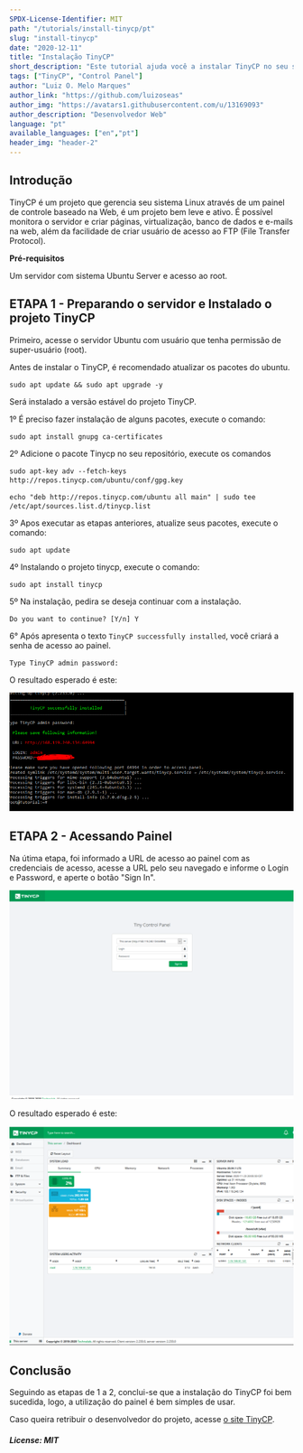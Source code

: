 ```yaml
---
SPDX-License-Identifier: MIT
path: "/tutorials/install-tinycp/pt"
slug: "install-tinycp"
date: "2020-12-11"
title: "Instalação TinyCP"
short_description: "Este tutorial ajuda você a instalar TinyCP no seu servidor Ubuntu."
tags: ["TinyCP", "Control Panel"]
author: "Luiz O. Melo Marques"
author_link: "https://github.com/luizoseas"
author_img: "https://avatars1.githubusercontent.com/u/13169093"
author_description: "Desenvolvedor Web"
language: "pt"
available_languages: ["en","pt"]
header_img: "header-2"
---
```


## Introdução

TinyCP é um projeto que gerencia seu sistema Linux através de um painel de controle baseado na Web, é um projeto bem leve e ativo. É possível monitora o servidor e criar páginas, virtualização, banco de dados e e-mails na web, além da facilidade de criar usuário de acesso ao FTP (File Transfer Protocol).

**Pré-requisitos**

Um servidor com sistema Ubuntu Server e acesso ao root.

## ETAPA 1 - Preparando o servidor e Instalado o projeto TinyCP

Primeiro, acesse o servidor Ubuntu com usuário que tenha permissão de super-usuário (root).

Antes de instalar o TinyCP, é recomendado atualizar os pacotes do ubuntu.

```Shell
sudo apt update && sudo apt upgrade -y
```
  
Será instalado a versão estável do projeto TinyCP.

1º É preciso fazer instalação de alguns pacotes, execute o comando:

```Shell
sudo apt install gnupg ca-certificates
```

2º Adicione o pacote Tinycp no seu repositório, execute os comandos

```Shell
sudo apt-key adv --fetch-keys http://repos.tinycp.com/ubuntu/conf/gpg.key
```

```Shell
echo "deb http://repos.tinycp.com/ubuntu all main" | sudo tee /etc/apt/sources.list.d/tinycp.list
```

3º Apos executar as etapas anteriores, atualize seus pacotes, execute o comando:

```Shell
sudo apt update
```

4º Instalando o projeto tinycp, execute o comando:

```Shell
sudo apt install tinycp
```

5º Na instalação, pedira se deseja continuar com a instalação.

```Shell
Do you want to continue? [Y/n] Y
```

6° Após apresenta o texto ```TinyCP successfully installed```, você criará a senha de acesso ao painel.

```Shell
Type TinyCP admin password:
```

O resultado esperado é este:

![TinyCP Installed](img/tinycp_installed.png)

## ETAPA 2 - Acessando Painel

Na útima etapa, foi informado a URL de acesso ao painel com as credenciais de acesso, acesse a URL pelo seu navegado e informe o Login e Password, e aperte o botão "Sign In".

![TinyCP Panel](img/tinycp_panel.png)

O resultado esperado é este:

![TinyCP Dashboard](img/tinycp_dashboard.png)

## Conclusão

Seguindo as etapas de 1 a 2, conclui-se que a instalação do TinyCP foi bem sucedida, logo, a utilização do painel é bem simples de usar.

Caso queira retribuir o desenvolvedor do projeto, acesse [o site TinyCP](https://tinycp.com).

##### License: MIT

<!--

Contributor's Certificate of Origin

By making a contribution to this project, I certify that:

(a) The contribution was created in whole or in part by me and I have
    the right to submit it under the license indicated in the file; or

(b) The contribution is based upon previous work that, to the best of my
    knowledge, is covered under an appropriate license and I have the
    right under that license to submit that work with modifications,
    whether created in whole or in part by me, under the same license
    (unless I am permitted to submit under a different license), as
    indicated in the file; or

(c) The contribution was provided directly to me by some other person
    who certified (a), (b) or (c) and I have not modified it.

(d) I understand and agree that this project and the contribution are
    public and that a record of the contribution (including all personal
    information I submit with it, including my sign-off) is maintained
    indefinitely and may be redistributed consistent with this project
    or the license(s) involved.

Signed-off-by: [Luiz O. Melo Marques luizoseasmm@gmail.com]

-->
